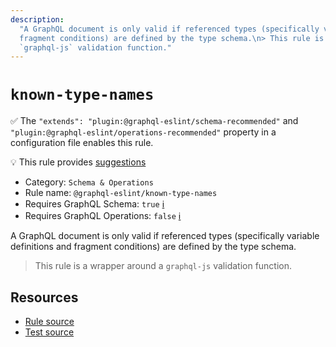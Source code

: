 ```yaml
---
description:
  "A GraphQL document is only valid if referenced types (specifically variable definitions and
  fragment conditions) are defined by the type schema.\n> This rule is a wrapper around a
  `graphql-js` validation function."
---
```


# `known-type-names`

✅ The `"extends": "plugin:@graphql-eslint/schema-recommended"` and
`"plugin:@graphql-eslint/operations-recommended"` property in a configuration file enables this
rule.

💡 This rule provides
[suggestions](https://eslint.org/docs/developer-guide/working-with-rules#providing-suggestions)

- Category: `Schema & Operations`
- Rule name: `@graphql-eslint/known-type-names`
- Requires GraphQL Schema: `true`
  [ℹ️](/docs/getting-started#extended-linting-rules-with-graphql-schema)
- Requires GraphQL Operations: `false`
  [ℹ️](/docs/getting-started#extended-linting-rules-with-siblings-operations)

A GraphQL document is only valid if referenced types (specifically variable definitions and fragment
conditions) are defined by the type schema.

> This rule is a wrapper around a `graphql-js` validation function.

## Resources

- [Rule source](https://github.com/graphql/graphql-js/blob/main/src/validation/rules/KnownTypeNamesRule.ts)
- [Test source](https://github.com/graphql/graphql-js/tree/main/src/validation/__tests__/KnownTypeNamesRule-test.ts)
